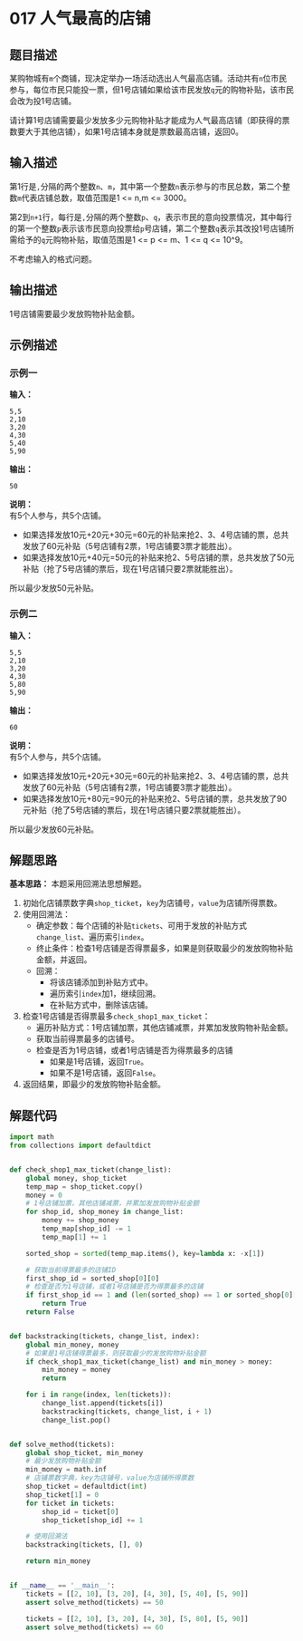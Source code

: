 # 017 人气最高的店铺

## 题目描述

某购物城有`m`个商铺，现决定举办一场活动选出人气最高店铺。活动共有`n`位市民参与，每位市民只能投一票，但1号店铺如果给该市民发放`q`元的购物补贴，该市民会改为投1号店铺。

请计算1号店铺需要最少发放多少元购物补贴才能成为人气最高店铺（即获得的票数要大于其他店铺），如果1号店铺本身就是票数最高店铺，返回0。

## 输入描述

第1行是`,`分隔的两个整数`n`、`m`，其中第一个整数`n`表示参与的市民总数，第二个整数`m`代表店铺总数，取值范围是1 <= n,m <= 3000。

第2到`n+1`行，每行是`,`分隔的两个整数`p`、`q`，表示市民的意向投票情况，其中每行的第一个整数`p`表示该市民意向投票给`p`号店铺，第二个整数`q`表示其改投1号店铺所需给予的`q`元购物补贴，取值范围是1 <= p <= m、1 <= q <= 10^9。

不考虑输入的格式问题。

## 输出描述

1号店铺需要最少发放购物补贴金额。

## 示例描述

### 示例一

**输入：**
```text
5,5
2,10
3,20
4,30
5,40
5,90
```

**输出：**
```text
50
```

**说明：**  
有5个人参与，共5个店铺。

- 如果选择发放10元+20元+30元=60元的补贴来抢2、3、4号店铺的票，总共发放了60元补贴（5号店铺有2票，1号店铺要3票才能胜出）。
- 如果选择发放10元+40元=50元的补贴来抢2、5号店铺的票，总共发放了50元补贴（抢了5号店铺的票后，现在1号店铺只要2票就能胜出）。

所以最少发放50元补贴。

### 示例二

**输入：**
```text
5,5
2,10
3,20
4,30
5,80
5,90
```

**输出：**
```text
60
```

**说明：**  
有5个人参与，共5个店铺。

- 如果选择发放10元+20元+30元=60元的补贴来抢2、3、4号店铺的票，总共发放了60元补贴（5号店铺有2票，1号店铺要3票才能胜出）。
- 如果选择发放10元+80元=90元的补贴来抢2、5号店铺的票，总共发放了90元补贴（抢了5号店铺的票后，现在1号店铺只要2票就能胜出）。

所以最少发放60元补贴。

## 解题思路

**基本思路：** 本题采用回溯法思想解题。
1. 初始化店铺票数字典`shop_ticket`，`key`为店铺号，`value`为店铺所得票数。
2. 使用回溯法：
    - 确定参数：每个店铺的补贴`tickets`、可用于发放的补贴方式`change_list`、遍历索引`index`。
    - 终止条件：检查1号店铺是否得票最多，如果是则获取最少的发放购物补贴金额，并返回。
    - 回溯：
       - 将该店铺添加到补贴方式中。
       - 遍历索引`index`加1，继续回溯。
       - 在补贴方式中，删除该店铺。
3. 检查1号店铺是否得票最多`check_shop1_max_ticket`：
    - 遍历补贴方式：1号店铺加票，其他店铺减票，并累加发放购物补贴金额。
    - 获取当前得票最多的店铺号。
    - 检查是否为1号店铺，或者1号店铺是否为得票最多的店铺
        - 如果是1号店铺，返回`True`。
        - 如果不是1号店铺，返回`False`。
4. 返回结果，即最少的发放购物补贴金额。

## 解题代码

```python
import math
from collections import defaultdict


def check_shop1_max_ticket(change_list):
    global money, shop_ticket
    temp_map = shop_ticket.copy()
    money = 0
    # 1号店铺加票，其他店铺减票，并累加发放购物补贴金额
    for shop_id, shop_money in change_list:
        money += shop_money
        temp_map[shop_id] -= 1
        temp_map[1] += 1

    sorted_shop = sorted(temp_map.items(), key=lambda x: -x[1])

    # 获取当前得票最多的店铺ID
    first_shop_id = sorted_shop[0][0]
    # 检查是否为1号店铺，或者1号店铺是否为得票最多的店铺
    if first_shop_id == 1 and (len(sorted_shop) == 1 or sorted_shop[0][1] > sorted_shop[1][1]):
        return True
    return False


def backstracking(tickets, change_list, index):
    global min_money, money
    # 如果是1号店铺得票最多，则获取最少的发放购物补贴金额
    if check_shop1_max_ticket(change_list) and min_money > money:
        min_money = money
        return

    for i in range(index, len(tickets)):
        change_list.append(tickets[i])
        backstracking(tickets, change_list, i + 1)
        change_list.pop()


def solve_method(tickets):
    global shop_ticket, min_money
    # 最少发放购物补贴金额
    min_money = math.inf
    # 店铺票数字典，key为店铺号，value为店铺所得票数
    shop_ticket = defaultdict(int)
    shop_ticket[1] = 0
    for ticket in tickets:
        shop_id = ticket[0]
        shop_ticket[shop_id] += 1

    # 使用回溯法
    backstracking(tickets, [], 0)

    return min_money


if __name__ == '__main__':
    tickets = [[2, 10], [3, 20], [4, 30], [5, 40], [5, 90]]
    assert solve_method(tickets) == 50

    tickets = [[2, 10], [3, 20], [4, 30], [5, 80], [5, 90]]
    assert solve_method(tickets) == 60
```


